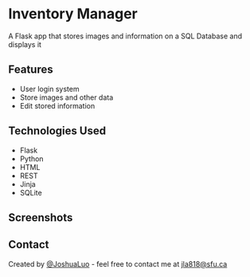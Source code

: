 # Inventory Manager
A Flask app that stores images and information on a SQL Database and displays it

## Features
- User login system
- Store images and other data
- Edit stored information

## Technologies Used
- Flask
- Python
- HTML
- REST
- Jinja
- SQLite



## Screenshots


## Contact
Created by [@JoshuaLuo](https://github.com/Joshua-z-Luo) - feel free to contact me at jla818@sfu.ca

